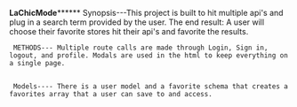 ******************************LaChicMode************************************
     Synopsis---This project is built to hit multiple api's and plug in a search term provided by the user.
     The end result: A user will choose their favorite stores hit their api's and favorite the results.


     METHODS--- Multiple route calls are made through Login, Sign in, logout, and profile. Modals are used in the html to keep everything on a single page.


     Models---- There is a user model and a favorite schema that creates a favorites array that a user can save to and access.
